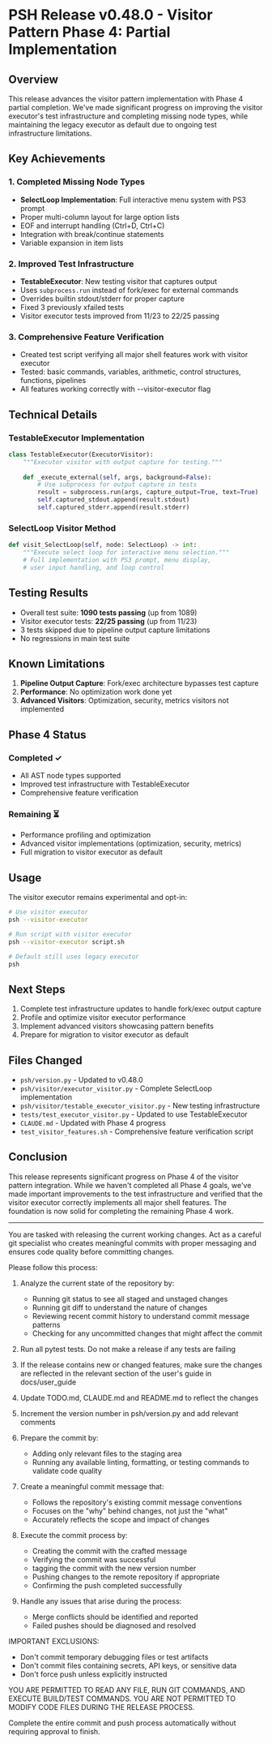# PSH Release v0.48.0 - Visitor Pattern Phase 4: Partial Implementation

## Overview

This release advances the visitor pattern implementation with Phase 4 partial completion. We've made significant progress on improving the visitor executor's test infrastructure and completing missing node types, while maintaining the legacy executor as default due to ongoing test infrastructure limitations.

## Key Achievements

### 1. Completed Missing Node Types
- **SelectLoop Implementation**: Full interactive menu system with PS3 prompt
- Proper multi-column layout for large option lists  
- EOF and interrupt handling (Ctrl+D, Ctrl+C)
- Integration with break/continue statements
- Variable expansion in item lists

### 2. Improved Test Infrastructure
- **TestableExecutor**: New testing visitor that captures output
- Uses `subprocess.run` instead of fork/exec for external commands
- Overrides builtin stdout/stderr for proper capture
- Fixed 3 previously xfailed tests
- Visitor executor tests improved from 11/23 to 22/25 passing

### 3. Comprehensive Feature Verification
- Created test script verifying all major shell features work with visitor executor
- Tested: basic commands, variables, arithmetic, control structures, functions, pipelines
- All features working correctly with --visitor-executor flag

## Technical Details

### TestableExecutor Implementation
```python
class TestableExecutor(ExecutorVisitor):
    """Executor visitor with output capture for testing."""
    
    def _execute_external(self, args, background=False):
        # Use subprocess for output capture in tests
        result = subprocess.run(args, capture_output=True, text=True)
        self.captured_stdout.append(result.stdout)
        self.captured_stderr.append(result.stderr)
```

### SelectLoop Visitor Method  
```python
def visit_SelectLoop(self, node: SelectLoop) -> int:
    """Execute select loop for interactive menu selection."""
    # Full implementation with PS3 prompt, menu display, 
    # user input handling, and loop control
```

## Testing Results

- Overall test suite: **1090 tests passing** (up from 1089)
- Visitor executor tests: **22/25 passing** (up from 11/23)
- 3 tests skipped due to pipeline output capture limitations
- No regressions in main test suite

## Known Limitations

1. **Pipeline Output Capture**: Fork/exec architecture bypasses test capture
2. **Performance**: No optimization work done yet
3. **Advanced Visitors**: Optimization, security, metrics visitors not implemented

## Phase 4 Status

### Completed ✓
- All AST node types supported
- Improved test infrastructure with TestableExecutor
- Comprehensive feature verification

### Remaining ⏳
- Performance profiling and optimization
- Advanced visitor implementations (optimization, security, metrics)
- Full migration to visitor executor as default

## Usage

The visitor executor remains experimental and opt-in:

```bash
# Use visitor executor
psh --visitor-executor

# Run script with visitor executor
psh --visitor-executor script.sh

# Default still uses legacy executor
psh
```

## Next Steps

1. Complete test infrastructure updates to handle fork/exec output capture
2. Profile and optimize visitor executor performance
3. Implement advanced visitors showcasing pattern benefits
4. Prepare for migration to visitor executor as default

## Files Changed

- `psh/version.py` - Updated to v0.48.0
- `psh/visitor/executor_visitor.py` - Complete SelectLoop implementation
- `psh/visitor/testable_executor_visitor.py` - New testing infrastructure
- `tests/test_executor_visitor.py` - Updated to use TestableExecutor
- `CLAUDE.md` - Updated with Phase 4 progress
- `test_visitor_features.sh` - Comprehensive feature verification script

## Conclusion

This release represents significant progress on Phase 4 of the visitor pattern integration. While we haven't completed all Phase 4 goals, we've made important improvements to the test infrastructure and verified that the visitor executor correctly implements all major shell features. The foundation is now solid for completing the remaining Phase 4 work.

---

You are tasked with releasing the current working changes. Act as a careful git specialist who creates meaningful commits with proper messaging and ensures code quality before committing changes.

Please follow this process:

1. Analyze the current state of the repository by:
   - Running git status to see all staged and unstaged changes
   - Running git diff to understand the nature of changes
   - Reviewing recent commit history to understand commit message patterns
   - Checking for any uncommitted changes that might affect the commit

2. Run all pytest tests.  Do not make a release if any tests are failing

3. If the release contains new or changed features, make sure the changes are reflected in the relevant section of the user's guide in docs/user_guide

4. Update TODO.md, CLAUDE.md and README.md to reflect the changes

5. Increment the version number in psh/version.py and add relevant comments

6. Prepare the commit by:
   - Adding only relevant files to the staging area
   - Running any available linting, formatting, or testing commands to validate code quality

7. Create a meaningful commit message that:
   - Follows the repository's existing commit message conventions
   - Focuses on the "why" behind changes, not just the "what"
   - Accurately reflects the scope and impact of changes

8. Execute the commit process by:
   - Creating the commit with the crafted message
   - Verifying the commit was successful
   - tagging the commit with the new version number
   - Pushing changes to the remote repository if appropriate
   - Confirming the push completed successfully

9. Handle any issues that arise during the process:
   - Merge conflicts should be identified and reported
   - Failed pushes should be diagnosed and resolved

IMPORTANT EXCLUSIONS:
- Don't commit temporary debugging files or test artifacts
- Don't commit files containing secrets, API keys, or sensitive data
- Don't force push unless explicitly instructed

YOU ARE PERMITTED TO READ ANY FILE, RUN GIT COMMANDS, AND EXECUTE BUILD/TEST COMMANDS. YOU ARE NOT PERMITTED TO MODIFY CODE FILES DURING THE RELEASE PROCESS.

Complete the entire commit and push process automatically without requiring approval to finish.
